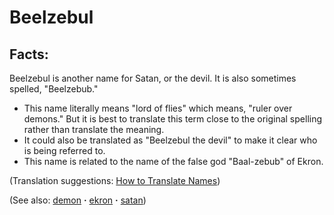 # Beelzebul #

## Facts: ##

Beelzebul is another name for Satan, or the devil. It is also sometimes spelled, "Beelzebub."

 * This name literally means "lord of flies" which means, "ruler over demons." But it is best to translate this term close to the original spelling rather than translate the meaning.
 * It could also be translated as "Beelzebul the devil" to make it clear who is being referred to.
 * This name is related to the name of the false god "Baal-zebub" of Ekron.

(Translation suggestions: [How to Translate Names](https://git.door43.org/Door43/en-ta-translate-vol1/src/master/content/translate_names.md))

(See also: [demon](../kt/demon.md) **·** [ekron](../other/ekron.md) **·** [satan](../kt/satan.md))

